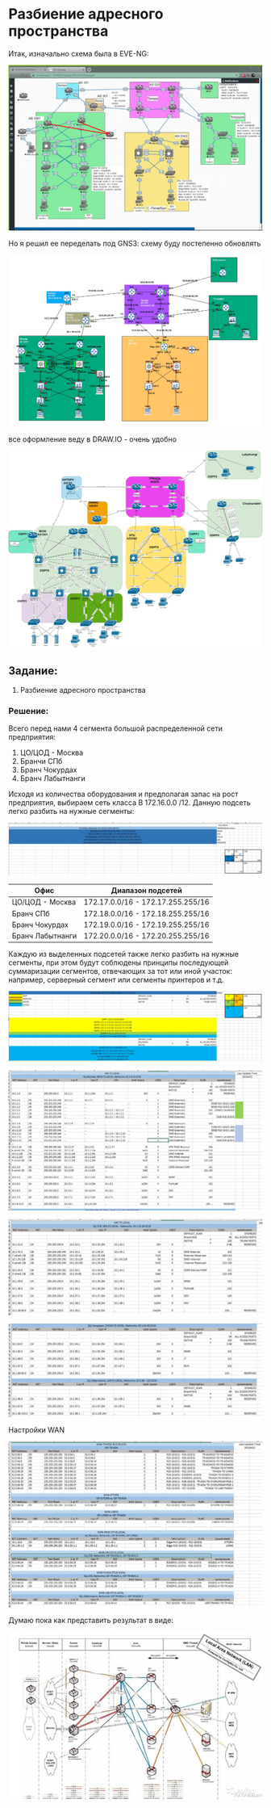 # Разбиение адресного пространства #

Итак, изначально схема была в EVE-NG:

![](/LECTURES/MODULE02/Lecture10/pictures/16.jpg)

Но я решил ее переделать под GNS3: cхему буду постепенно обновлять

![](/LECTURES/MODULE02/Lecture10/pictures/17.jpg)

все оформление веду в DRAW.IO - очень удобно

![](/LECTURES/MODULE02/Lecture10/pictures/31.jpg)

##  Задание:
1. Разбиение адресного пространства

###  Решение:
Всего перед нами 4 сегмента большой распределенной сети предприятия:
1. ЦО/ЦОД - Москва
2. Бранчи СПб
3. Бранч Чокурдах
4. Бранч Лабытнанги

Исходя из количества оборудования и предполагая запас на рост предприятия, выбираем сеть класса B 172.16.0.0 /12. Данную подсеть легко разбить на нужные сегменты:

![](/LECTURES/MODULE02/Lecture10/pictures/32.jpg)


| Офис  | Диапазон подсетей  | 
|---|---|
| ЦО/ЦОД - Москва  | 172.17.0.0/16 - 172.17.255.255/16  |
| Бранч СПб  | 172.18.0.0/16 - 172.18.255.255/16 |
| Бранч Чокурдах  | 172.19.0.0/16 - 172.19.255.255/16 | 
| Бранч Лабытнанги  | 172.20.0.0/16 - 172.20.255.255/16 |

Каждую из выделенных подсетей также легко разбить на нужные сегменты, при этом будут соблюдены принципы последующей суммаризации сегментов, отвечающих за тот или иной участок: например, серверный сегмент или сегменты принтеров и т.д.

![](/LECTURES/MODULE02/Lecture10/pictures/33.jpg)



![](/LECTURES/MODULE02/Lecture10/pictures/18.jpg)

![](/LECTURES/MODULE02/Lecture10/pictures/19.jpg)

![](/LECTURES/MODULE02/Lecture10/pictures/22.jpg)

Настройки WAN

![](/LECTURES/MODULE02/Lecture10/pictures/23.jpg)

Думаю пока как представить результат в виде:

![](/LECTURES/MODULE02/Lecture10/pictures/20.jpg)